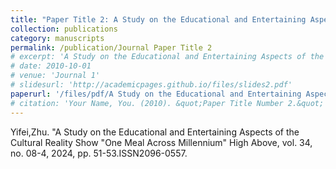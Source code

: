 ```yaml
---
title: "Paper Title 2: A Study on the Educational and Entertaining Aspects of the Cultural Reality Show "One Meal Across Millennium" "
collection: publications
category: manuscripts
permalink: /publication/Journal Paper Title 2
# excerpt: 'A Study on the Educational and Entertaining Aspects of the Cultural Reality Show "One Meal Across Millennium"'
# date: 2010-10-01
# venue: 'Journal 1'
# slidesurl: 'http://academicpages.github.io/files/slides2.pdf'
paperurl: '/files/pdf/A Study on the Educational and Entertaining Aspects of the Cultural Reality Show One Meal Across Millennium.pdf'
# citation: 'Your Name, You. (2010). &quot;Paper Title Number 2.&quot; <i>Journal 1</i>. 1(2).'
---
```


Yifei,Zhu. "A Study on the Educational and Entertaining Aspects of the Cultural Reality Show "One Meal Across Millennium" High Above, vol. 34, no. 08-4, 2024, pp. 51-53.ISSN2096-0557.
